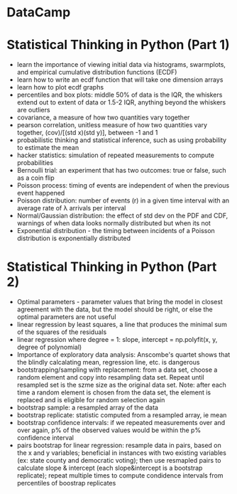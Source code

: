 # DataCamp

# Statistical Thinking in Python (Part 1)
 - learn the importance of viewing initial data via histograms, swarmplots, and empirical cumulative distribution functions (ECDF)
 - learn how to write an ecdf function that will take one dimension arrays
 - learn how to plot ecdf graphs
 - percentiles and box plots: middle 50% of data is the IQR, the whiskers extend out to extent of data or 1.5-2 IQR, anything beyond the whiskers are outliers
 - covariance, a measure of how two quantities vary together 
 - pearson correlation, unitless measure of how two quantities vary together, (cov)/[(std x)(std y)], between -1 and 1
 - probabilistic thinking and statistical inference, such as using probability to estimate the mean
 - hacker statistics: simulation of repeated measurements to compute probabilities 
 - Bernoulli trial: an experiment that has two outcomes: true or false, such as a coin flip
 - Poisson process: timing of events are independent of when the previous event happened
 - Poisson distribution: number of events (r) in a given time interval with an average rate of λ arrivals per interval  
 - Normal/Gaussian distribution: the effect of std dev on the PDF and CDF, warnings of when data looks normally distributed but when its not
 - Exponential distribution - the timing between incidents of a Poisson distribution is exponentially distributed 

# Statistical Thinking in Python (Part 2)
 - Optimal parameters - parameter values that bring the model in closest agreement with the data, but the model should be right, or else the optimal parameters are not useful
 - linear regression by least squares, a line that produces the minimal sum of the squares of the residuals
 - linear regression where degree = 1: slope, intercept = np.polyfit(x, y, degree of polynomial)
 - Importance of exploratory data analysis: Anscombe's quartet shows that the blindly calcalating mean, regression line, etc. is dangerous
 - bootstrapping/sampling with replacement: from a data set, choose a random element and copy into resampling data set. Repeat until resampled set is the szme size as the original data set. Note: after each time a random element is chosen from the data set, the element is replaced and is eligible for random selection again
 - bootstrap sample: a resampled array of the data
 - bootstrap replicate: statistic computed from a resampled array, ie mean
 - bootstrap confidence intervals: if we repeated measurements over and over again, p% of the observed values would be within the p% confidence interval
 - pairs bootstrap for linear regression: resample data in pairs, based on the x and y variables; beneficial in instances with two existing variables (ex: state county and democratic voting); then use resmapled pairs to calculate slope & intercept (each slope&intercept is a bootstrap replicate); repeat multiple times to compute condidence intervals from percentiles of boostrap replicates
 
